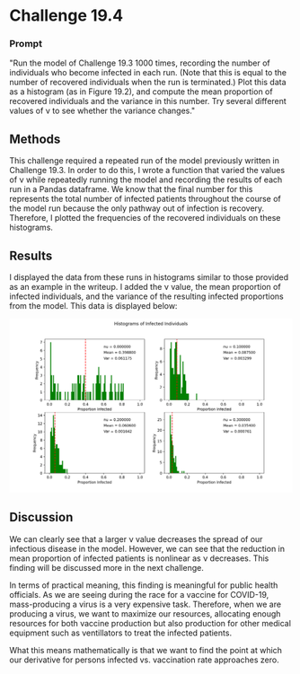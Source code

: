 # Challenge 19.4

### Prompt
"Run the model of Challenge 19.3 1000 times, recording the number of individuals who become infected in each run. (Note that this is equal to the number of recovered individuals when the run is terminated.) Plot this data as a histogram (as in Figure 19.2), and compute the mean proportion of recovered individuals and the variance in this number. Try several different values of ν to see whether the variance changes."

## Methods
This challenge required a repeated run of the model previously written in Challenge 19.3. In order to do this, I wrote a function that varied the values of ν while repeatedly running the model and recording the results of each run in a Pandas dataframe. We know that the final number for this represents the total number of infected patients throughout the course of the model run because the only pathway out of infection is recovery. Therefore, I plotted the frequencies of the recovered individuals on these histograms.

## Results
I displayed the data from these runs in histograms similar to those provided as an example in the writeup. I added the ν value, the mean proportion of infected individuals, and the variance of the resulting infected proportions from the model. This data is displayed below:

![Varying Nu Values](https://github.com/owencqueen/infection_modeling/blob/master/challenge_19-4/infected_histograms.png)

## Discussion
We can clearly see that a larger ν value decreases the spread of our infectious disease in the model. However,  we can see that the reduction in mean proportion of infected patients is nonlinear as ν decreases. This finding will be discussed more in the next challenge. 

In terms of practical meaning, this finding is meaningful for public health officials. As we are seeing during the race for a vaccine for COVID-19, mass-producing a virus is a very expensive task. Therefore, when we are producing a virus, we want to maximize our resources, allocating enough resources for both vaccine production but also production for other medical equipment such as ventillators to treat the infected patients. 

What this means mathematically is that we want to find the point at which our derivative for persons infected vs. vaccination rate approaches zero.
